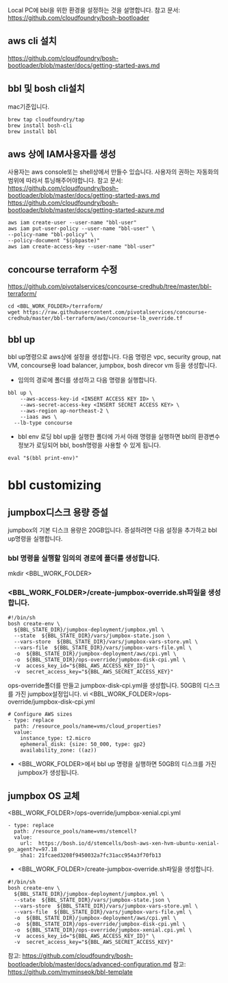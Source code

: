 Local PC에 bbl을 위한 환경을 설정하는 것을 설명합니다.
참고 문서: https://github.com/cloudfoundry/bosh-bootloader

## aws cli 설치 
https://github.com/cloudfoundry/bosh-bootloader/blob/master/docs/getting-started-aws.md

## bbl 및 bosh cli설치
mac기준입니다.
~~~
brew tap cloudfoundry/tap
brew install bosh-cli
brew install bbl
~~~

## aws 상에 IAM사용자를 생성
사용자는 aws console또는 shell상에서 만들수 있습니다.
사용자의 권하는 자동화의 범위에 따라서 튜닝해주어야합니다.
참고 문서: https://github.com/cloudfoundry/bosh-bootloader/blob/master/docs/getting-started-aws.md
https://github.com/cloudfoundry/bosh-bootloader/blob/master/docs/getting-started-azure.md
~~~
aws iam create-user --user-name "bbl-user"
aws iam put-user-policy --user-name "bbl-user" \
--policy-name "bbl-policy" \
--policy-document "$(pbpaste)"
aws iam create-access-key --user-name "bbl-user"
~~~

## concourse terraform 수정
https://github.com/pivotalservices/concourse-credhub/tree/master/bbl-terraform/

```
cd <BBL_WORK_FOLDER>/terraform/
wget https://raw.githubusercontent.com/pivotalservices/concourse-credhub/master/bbl-terraform/aws/concourse-lb_override.tf
```

## bbl up
bbl up명령으로 aws상에 설정을 생성합니다. 다음 명령은 vpc, security group, nat VM, concourse용 load balancer,  jumpbox, bosh direcor vm 등을 생성합니다.

* 임의의 경로에 폴더를 생성하고 다음 명령을 실행합니다.
~~~
bbl up \
	--aws-access-key-id <INSERT ACCESS KEY ID> \
	--aws-secret-access-key <INSERT SECRET ACCESS KEY> \
	--aws-region ap-northeast-2 \
	--iaas aws \
  --lb-type concourse
~~~
* bbl env 로딩
bbl up을 실행한 폴더에 가서 아래 명령을 실행하면 bbl의 환경변수정보가 로딩되어 bbl, bosh명령을 사용할 수 있게 됩니다.

```
eval "$(bbl print-env)"
```


# bbl customizing

## jumpbox디스크 용량 증설
jumpbox의 기본 디스크 용량은 20GB입니다. 증설하려면 다음 설정을 추가하고 bbl up명령을 실행합니다.

### bbl 명령을 실행할 임의의 경로에 폴더를 생성합니다.
mkdir <BBL_WORK_FOLDER>

### <BBL_WORK_FOLDER>/create-jumpbox-override.sh파일을 생성합니다.
~~~
#!/bin/sh
bosh create-env \
  ${BBL_STATE_DIR}/jumpbox-deployment/jumpbox.yml \
  --state  ${BBL_STATE_DIR}/vars/jumpbox-state.json \
  --vars-store  ${BBL_STATE_DIR}/vars/jumpbox-vars-store.yml \
  --vars-file  ${BBL_STATE_DIR}/vars/jumpbox-vars-file.yml \
  -o  ${BBL_STATE_DIR}/jumpbox-deployment/aws/cpi.yml \
  -o  ${BBL_STATE_DIR}/ops-override/jumpbox-disk-cpi.yml \
  -v  access_key_id="${BBL_AWS_ACCESS_KEY_ID}" \
  -v  secret_access_key="${BBL_AWS_SECRET_ACCESS_KEY}" 
~~~

ops-override폴더를 만들고 jumpbox-disk-cpi.yml을 생성합니다.
50GB의 디스크를 가진 jumpbox설정입니다.
vi <BBL_WORK_FOLDER>/ops-override/jumpbox-disk-cpi.yml
~~~
# Configure AWS sizes
- type: replace
  path: /resource_pools/name=vms/cloud_properties?
  value:
    instance_type: t2.micro
    ephemeral_disk: {size: 50_000, type: gp2}
    availability_zone: ((az))

~~~


* <BBL_WORK_FOLDER>에서 bbl up 명령을 실행하면 50GB의 디스크를 가진 jumpbox가 생성됩니다.

## jumpbox OS 교체

<BBL_WORK_FOLDER>/ops-override/jumpbox-xenial.cpi.yml
~~~
- type: replace
  path: /resource_pools/name=vms/stemcell?
  value:
    url:  https://bosh.io/d/stemcells/bosh-aws-xen-hvm-ubuntu-xenial-go_agent?v=97.18
    sha1: 21fcaed3208f9450032a7fc31acc954a3f70fb13
~~~

* <BBL_WORK_FOLDER>/create-jumpbox-override.sh파일을 생성합니다.
~~~
#!/bin/sh
bosh create-env \
  ${BBL_STATE_DIR}/jumpbox-deployment/jumpbox.yml \
  --state  ${BBL_STATE_DIR}/vars/jumpbox-state.json \
  --vars-store  ${BBL_STATE_DIR}/vars/jumpbox-vars-store.yml \
  --vars-file  ${BBL_STATE_DIR}/vars/jumpbox-vars-file.yml \
  -o  ${BBL_STATE_DIR}/jumpbox-deployment/aws/cpi.yml \
  -o  ${BBL_STATE_DIR}/ops-override/jumpbox-disk-cpi.yml \
  -o  ${BBL_STATE_DIR}/ops-override/jumpbox-xenial.cpi.yml \
  -v  access_key_id="${BBL_AWS_ACCESS_KEY_ID}" \
  -v  secret_access_key="${BBL_AWS_SECRET_ACCESS_KEY}" 
~~~


참고: https://github.com/cloudfoundry/bosh-bootloader/blob/master/docs/advanced-configuration.md
참고: https://github.com/myminseok/bbl-template


